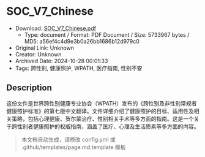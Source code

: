 # SOC_V7_Chinese

- Download: [SOC_V7_Chinese.pdf](SOC_V7_Chinese.pdf)
    - Type: document / Format: PDF Document / Size: 5733967 bytes / MD5: a56ef4c4d9e3b0a26bb1686b12d979c0
- Original Link: Unknown
- Creator: Unknown
- Archived Date: 2024-10-28 00:01:33
- Tags: 跨性别, 健康照护, WPATH, 医疗指南, 性别不安

## Description

这份文件是世界跨性别健康专业协会（WPATH）发布的《跨性别及非性别常规者健康照护标准》的第七版中文翻译。文件详细介绍了健康照护的目标、适用性及相关策略，包括心理健康、贺尔蒙治疗、性别相关手术等多方面的指南。这是一个关于跨性别者健康照护的权威指南，涵盖了医疗、心理及生活质素等多方面的内容。

> 本文档自动生成，请修改 config.yml 或 .github/templates/page.md.template 模板
